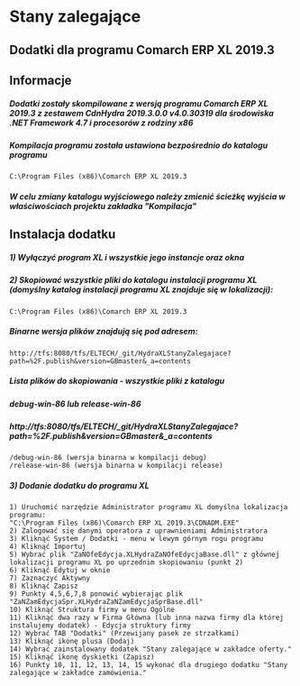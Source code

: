 # Stany zalegające
## Dodatki dla programu Comarch ERP XL 2019.3

## Informacje

##### Dodatki zostały skompilowane z wersją programu Comarch ERP XL 2019.3 z zestawem CdnHydra 2019.3.0.0 v4.0.30319 dla środowiska .NET Framework 4.7 i procesorów z rodziny x86

##### Kompilacja programu została ustawiona bezpośrednio do katalogu programu 

```
C:\Program Files (x86)\Comarch ERP XL 2019.3
```

##### W celu zmiany katalogu wyjściowego należy zmienić ścieżkę wyjścia w właściwościach projektu zakładka "Kompilacja"

## Instalacja dodatku

##### 1) Wyłączyć program XL i wszystkie jego instancje oraz okna
##### 2) Skopiować wszystkie pliki do katalogu instalacji programu XL (domyślny katalog instalacji programu XL znajduje się w lokalizacji):

```
C:\Program Files (x86)\Comarch ERP XL 2019.3
```

##### Binarne wersja plików znajdują się pod adresem:

```
http://tfs:8080/tfs/ELTECH/_git/HydraXLStanyZalegajace?path=%2F.publish&version=GBmaster&_a=contents
```


##### Lista plików do skopiowania - wszystkie pliki z katalogu
##### debug-win-86 lub release-win-86
##### http://tfs:8080/tfs/ELTECH/_git/HydraXLStanyZalegajace?path=%2F.publish&version=GBmaster&_a=contents

```
/debug-win-86 (wersja binarna w kompilacji debug)
/release-win-86 (wersja binarna w kompilacji release)
```

##### 3) Dodanie dodatku do programu XL

```
1) Uruchomić narzędzie Administrator programu XL domyślna lokalizacja programu:
"C:\Program Files (x86)\Comarch ERP XL 2019.3\CDNADM.EXE"
2) Zalogować się danymi operatora z uprawnieniami Administratora
3) Kliknąć System / Dodatki - menu w lewym górnym rogu programu
4) Kliknąć Importuj
5) Wybrać plik "ZaNOfeEdycja.XLHydraZaNOfeEdycjaBase.dll" z głównej lokalizacji programu XL po uprzednim skopiowaniu (punkt 2)
6) Kliknąć Edytuj w oknie
7) Zaznaczyć Aktywny
8) Kliknąć Zapisz
9) Punkty 4,5,6,7,8 ponowić wybierając plik "ZaNZamEdycjaSpr.XLHydraZaNZamEdycjaSprBase.dll"
10) Kliknąć Struktura firmy w menu Ogólne
11) Kliknąć dwa razy w Firma Główna (lub inna nazwa firmy dla której instalujemy dodatek) - Edycja struktury firmy
12) Wybrać TAB "Dodatki" (Przewijany pasek ze strzałkami)
13) Kliknąć ikonę plusa (Dodaj)
14) Wybrać zainstalowany dodatek "Stany zalegające w zakładce oferty."
15) Kliknąć ikonę dyskietki (Zapisz)
16) Punkty 10, 11, 12, 13, 14, 15 wykonać dla drugiego dodatku "Stany zalegające w zakładce zamówienia."
```
